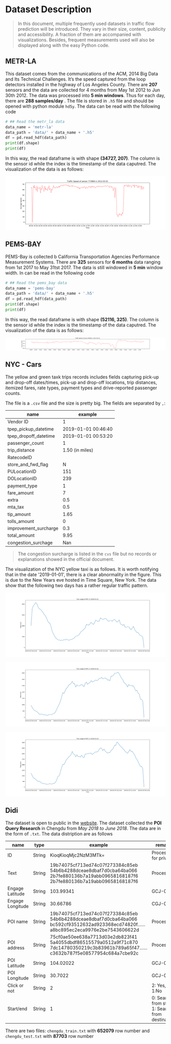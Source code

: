 # Dataset Description

> In this document, multiple frequently used datasets in traffic flow prediction will be introduced. They vary in their size, content, publicity and accessibility. A fraction of them are accompanied with visualizations. Besides, frequent measurements used will also be displayed along with the easy Python code.

## METR-LA

This dataset comes from the communications of the ACM, 2014 Big Data and Its Technical Challenges. It’s the speed captured from the loop detectors installed in the highway of Los Angeles County. There are **207** sensors and the data are collected for 4 months from May 1st 2012 to Jun 30th 2012. The data was processed into **5 min windows**. Thus for each day, there are **288 samples/day** . The file is stored in `.h5` file and should be opened with python module `hd5y`. The data can be read with the following code

```Python
# ## Read the metr_la data
data_name = 'metr-la'
data_path = 'data/' + data_name + '.h5'
df = pd.read_hdf(data_path)
print(df.shape)
print(df)
```

In this way, the read dataframe is with shape **(34727, 207)**. The column is the sensor id while the index is the timestamp of the data caputred. The visualization of the data is as follows:

![Figure 1](./figures/metr_la_773869_2012-03-01.png)

## PEMS-BAY

PEMS-Bay is collected b California Transportation Agencies Performance Measurement Systems. There are **325** sensors for **6 months** data ranging from 1st 2017 to May 31tst 2017. The data is still windowed in **5 min** window width. In can be read in the following code

```python
# ## Read the pems_bay data
data_name = 'pems-bay'
data_path = 'data/' + data_name + '.h5'
df = pd.read_hdf(data_path)
print(df.shape)
print(df)
```

In this way, the read dataframe is with shape **(52116, 325)**. The column is the sensor id while the index is the timestamp of the data caputred. The visualization of the data is as follows:

![Figure 2](figures/pems-bay_400001_2017-01-01.png)

## NYC - Cars

The yellow and green taxk trips records includes fields capturing pick-up and drop-off dates/times, pick-up and drop-off locations, trip distances, itemized fares, rate types, payment types and drive-reported passenger counts.

The file is a `.csv` file and the size is pretty big. The fields are separated by `,`:

| name | example |
|---| --- |
| Vendor ID | 1|
|tpep_pickup_datetime|2019-01-01 00:46:40|
|tpep_dropoff_datetime|2019-01-01 00:53:20|
|passenger_count | 1|
|trip_distance| 1.50 (in miles)|
|RatecodeID| |1|
|store_and_fwd_flag|N|
|PULocationID|151|
|DOLocationID|239|
|payment_type|1|
|fare_amount|7|
|extra|0.5|
|mta_tax|0.5|
|tip_amount|1.65|
|tolls_amount|0|
|improvement_surcharge|0.3|
|total_amount|9.95|
|congestion_surchage| Nan |

> The congestion surcharge is listed in the `cvs` file but no records or explanations showed in the official document.

The visualization of the NYC yellow taxi is as follows. It is worth notifying that in the date '2019-01-01', there is a clear abnormality in the figure. This is due to the New Years eve hosted in Time Square, New York. The data show that the following two days has a rather regular traffic pattern.

![NYC in 2019-01-01](figures/NYC-2019-01-01.png)

![NYC in 2019-01-02](figures/NYC-2019-01-02.png)

![NYC in 2019-01-03](figures/NYC-2019-01-03.png)

## Didi

The dataset is open to public in the [website](https://outreach.didichuxing.com/research/opendata/). The dataset collected the **POI Query Research** in Chengdu from *May 2018 to June 2018*. The data are in the form of `.txt`. The data distription are as follows

| name | type | example | remark |
| --- | --- | --- | --- |
| ID | String | KioqKioqMjc2NzM3MTk= | Processed for privacy |
| Text | String | 19b74075cf713ed74c07f273384c85eb 54b6b4288dceae8dbaf7d0cba64ba066 2b7fe880136b7a19abb09658168187f6 2b7fe880136b7a19abb09658168187f6 | Processed |
| Engage Latitude | String | 103.99341 | GCJ-02 |
| Engage Longitude | String | 30.66786 | CGJ-02 |
| POI name | String | 19b74075cf713ed74c07f273384c85eb 54b6b4288dceae8dbaf7d0cba64ba066 bc592cf93512632ad923368ecd74820f……a8bc895ec2eca9976e2be7543606622d | Processed |
| POI address | String | 75cf0ae50ee638a7713d03e2db823f41 5a4055dbdf86515579a0512a9f71c870 7dc14780350219c3b83961b789a65f47……c3632b787f5e08577954c684a7cbe92c | Processed |
| POI Latitude | String | 104.02022 | GCJ-02|
| POI Longitude | String | 30.7022 | GCJ-02|
| Click or not | String | 2 | 2: Yes, 1:No |
|Start/end | String |1 | 0: Search from start, 1: Search from destination |

There are two files: `chengdu_train.txt` with **652079** row number and `chengdu_test.txt` with **87703** row number
